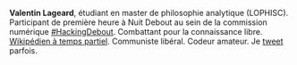 **Valentin Lageard**, étudiant en master de philosophie analytique (LOPHISC). Participant de première heure à Nuit Debout au sein de la commission numérique [#HackingDebout](https://wiki.nuitdebout.fr/wiki/Villes/Paris/Numérique). Combattant pour la connaissance libre. [Wikipédien à temps partiel](https://fr.wikipedia.org/wiki/Utilisateur:ValentinLageard). Communiste libéral. Codeur amateur. Je [tweet](https://twitter.com/valentinlageard) parfois.
